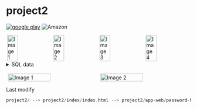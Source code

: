 # project2

[![google play](https://github.com/user-attachments/assets/ce11ad98-2028-451e-a2be-216dce111265)](https://play.google.com/store/apps/details?id=com.akashdipmahapatra.freecad&pcampaignid=web_share)
![Amazon](https://github.com/user-attachments/assets/0eaf6f99-2767-4e47-a05a-49edbb2b5e88)

<div style="display: flex; justify-content: space-around; align-items: center;">
  <img src="https://github.com/user-attachments/assets/908866be-c645-47b8-a85c-6409c3053d87" alt="Image 1" width="24%" />
  <img src="https://github.com/user-attachments/assets/60df0885-3e21-4787-9db1-5cc2ffd5ca00" alt="Image 2" width="24%" />
  <img src="https://github.com/user-attachments/assets/f1fdef74-29ac-428e-afc2-7a038b56845b" alt="Image 3" width="24%" />
  <img src="https://github.com/user-attachments/assets/328e7794-2d0a-4837-b303-4f4f2eba3a1c" alt="Image 4" width="24%" />
</div>

<details>	
 <summary>SQL data</summary><br>
  
![IMG20240201150410](https://github.com/user-attachments/assets/9637bc23-2474-4048-be43-78a15ef726d0)
</details>	

</br>

<div style="display: flex; justify-content: space-around; align-items: center;">
  <img src="https://github.com/user-attachments/assets/ea2f6182-af6c-4a79-8c45-00bf98c37e7f" alt="Image 1" width="48%" />
  <img src="https://github.com/user-attachments/assets/c54100e0-6086-41b1-8233-f7bb6a669806" alt="Image 2" width="48%" />
</div>

Last modify
```go
project2/ --> project2/index/index.html --> project2/app-web/password-html/index.html --> index2_brave.html --> index3_loding.html
```

